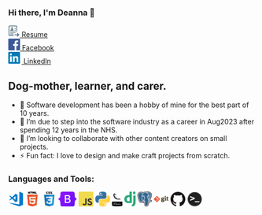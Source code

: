 ### Hi there, I'm Deanna 👋 

<a href="https://deannacarina.github.io/Resume/"><img  alt="Resume" height="24px" src="assets/resume.png" /> Resume</a><br>
<a href="https://www.facebook.com/DeannaCarina/"><img  alt="Facebook" height="24px" src="assets/facebook.png" /> Facebook</a><br>
<a href="https://www.linkedin.com/in/deannacarina/"><img  alt="LinkedIn" height="24px" src="assets/linkedin.png" /> LinkedIn</a><br>

## Dog-mother, learner, and carer.

- 🔭 Software development has been a hobby of mine for the best part of 10 years.
- 🌱 I’m due to step into the software industry as a career in Aug2023 after spending 12 years in the NHS.
- 👯 I’m looking to collaborate with other content creators on small projects.
- ⚡ Fun fact: I love to design and make craft projects from scratch.

### Languages and Tools:

<img  alt="Visual Studio Code" height="30px" src="assets/vs.png" />    <img alt="HTML5" height="30px" src="assets/html.png" />    <img alt="CSS3" height="30px" src="assets/css.png" />    <img alt="Bootstrap" height="30px" src="assets/bootstrap.png" />    <img alt="JavaScript" height="30px" src="assets/js.png" />    <img alt="Python" height="30px" src="assets/python.png" />    <img alt="Flask" height="30px" src="assets/flask.png" />    <img alt="Django" height="30px" src="assets/django.png" />    <img alt="PostgreSQL" height="30px" src="assets/postgres.png" />    <img alt="Git" height="30px" src="assets/git.png" />    <img alt="GitHub" height="30px" src="assets/github.png" />    <img alt="Terminal" height="30px" src="assets/terminal.png" />

<br />
<br />
